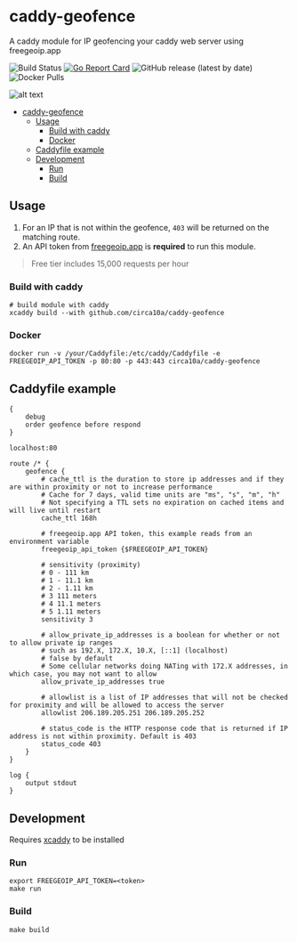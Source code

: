 # caddy-geofence

A caddy module for IP geofencing your caddy web server using freegeoip.app

![Build Status](https://github.com/circa10a/caddy-geofence/workflows/deploy/badge.svg)
[![Go Report Card](https://goreportcard.com/badge/github.com/circa10a/caddy-geofence)](https://goreportcard.com/report/github.com/circa10a/caddy-geofence)
![GitHub release (latest by date)](https://img.shields.io/github/v/release/circa10a/caddy-geofence?style=plastic)
![Docker Pulls](https://img.shields.io/docker/pulls/circa10a/caddy-geofence?style=plastic)

![alt text](https://user-images.githubusercontent.com/1128849/36338535-05fb646a-136f-11e8-987b-e6901e717d5a.png)

- [caddy-geofence](#caddy-geofence)
  - [Usage](#usage)
    - [Build with caddy](#build-with-caddy)
    - [Docker](#docker)
  - [Caddyfile example](#caddyfile-example)
  - [Development](#development)
    - [Run](#run)
    - [Build](#build)

## Usage

1. For an IP that is not within the geofence, `403` will be returned on the matching route.
2. An API token from [freegeoip.app](https://freegeoip.app/) is **required** to run this module.

> Free tier includes 15,000 requests per hour

### Build with caddy

```shell
# build module with caddy
xcaddy build --with github.com/circa10a/caddy-geofence
```

### Docker

```shell
docker run -v /your/Caddyfile:/etc/caddy/Caddyfile -e FREEGEOIP_API_TOKEN -p 80:80 -p 443:443 circa10a/caddy-geofence
```

## Caddyfile example

```
{
	debug
	order geofence before respond
}

localhost:80

route /* {
	geofence {
		# cache_ttl is the duration to store ip addresses and if they are within proximity or not to increase performance
		# Cache for 7 days, valid time units are "ms", "s", "m", "h"
		# Not specifying a TTL sets no expiration on cached items and will live until restart
		cache_ttl 168h

		# freegeoip.app API token, this example reads from an environment variable
		freegeoip_api_token {$FREEGEOIP_API_TOKEN}

		# sensitivity (proximity)
		# 0 - 111 km
		# 1 - 11.1 km
		# 2 - 1.11 km
		# 3 111 meters
		# 4 11.1 meters
		# 5 1.11 meters
		sensitivity 3

		# allow_private_ip_addresses is a boolean for whether or not to allow private ip ranges
		# such as 192.X, 172.X, 10.X, [::1] (localhost)
		# false by default
		# Some cellular networks doing NATing with 172.X addresses, in which case, you may not want to allow
		allow_private_ip_addresses true

		# allowlist is a list of IP addresses that will not be checked for proximity and will be allowed to access the server
		allowlist 206.189.205.251 206.189.205.252

		# status_code is the HTTP response code that is returned if IP address is not within proximity. Default is 403
		status_code 403
	}
}

log {
	output stdout
}
```

## Development

Requires [xcaddy](https://caddyserver.com/docs/build#xcaddy) to be installed

### Run

```shell
export FREEGEOIP_API_TOKEN=<token>
make run
```

### Build

```shell
make build
```
